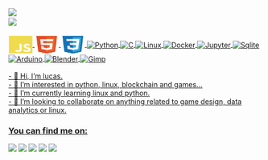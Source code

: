 <div>
   <a href="https://github.com/luc457x">
   <img height="180em" src="https://github-readme-stats.vercel.app/api?username=luc457x&show_icons=true&theme=chartreuse-dark&include_all_commits=true&count_private=true"/><br>
   <img height="180em" src="https://github-readme-stats.vercel.app/api/top-langs/?username=luc457x&layout=compact&langs_count=6&theme=chartreuse-dark&card_width=500px"/>
</div>
<div style="display: inline_block"><br>
  <img align="center" alt="Js" height="36" width="48" src="https://raw.githubusercontent.com/devicons/devicon/master/icons/javascript/javascript-plain.svg">
  <img align="center" alt="HTML" height="36" width="48" src="https://raw.githubusercontent.com/devicons/devicon/master/icons/html5/html5-original.svg">
  <img align="center" alt="CSS" height="36" width="48" src="https://raw.githubusercontent.com/devicons/devicon/master/icons/css3/css3-original.svg">
  <img align="center" alt="Python" height="36" width="48" src="https://cdn.jsdelivr.net/gh/devicons/devicon/icons/python/python-original.svg">
  <img align="center" alt="C" height="36" width="48" src="https://cdn.jsdelivr.net/gh/devicons/devicon/icons/c/c-original.svg">
  <img align="center" alt="Linux" height="36" width="48" src="https://cdn.jsdelivr.net/gh/devicons/devicon/icons/linux/linux-original.svg">
  <img align="center" alt="Docker" height="36" width="48" src="https://cdn.jsdelivr.net/gh/devicons/devicon/icons/docker/docker-original.svg">
  <img align="center" alt="Jupyter" height="36" width="48" src="https://cdn.jsdelivr.net/gh/devicons/devicon/icons/jupyter/jupyter-original-wordmark.svg">
  <img align="center" alt="Sqlite" height="36" width="48" src="https://cdn.jsdelivr.net/gh/devicons/devicon/icons/sqlite/sqlite-original.svg">
  <img align="center" alt="Arduino" height="36" width="48" src="https://cdn.jsdelivr.net/gh/devicons/devicon/icons/arduino/arduino-original.svg">
  <img align="center" alt="Blender" height="36" width="48" src="https://cdn.jsdelivr.net/gh/devicons/devicon/icons/blender/blender-original.svg">
  <img align="center" alt="Gimp" height="36" width="48" src="https://cdn.jsdelivr.net/gh/devicons/devicon/icons/gimp/gimp-original.svg">
</div>
<br>
<div>
- 👋 Hi, I’m lucas.<br>
- 👀 I’m interested in python, linux, blockchain and games...<br>
- 🌱 I’m currently learning linux and python.<br>
- 💞️ I’m looking to collaborate on anything related to game design, data analytics or linux.
</div>

### You can find me on:
<div>
  <a href="https://www.youtube.com/@lucasteixeira6936" target="_blank"><img src="https://img.shields.io/badge/YouTube-FF0000?style=for-the-badge&logo=youtube&logoColor=white" target="_blank"></a>
  <a href="https://instagram.com/1uc457x/" target="_blank"><img src="https://img.shields.io/badge/-Instagram-%23E4405F?style=for-the-badge&logo=instagram&logoColor=white" target="_blank"></a>
  <a href="https://discord.gg/eYHSWywsQr" target="_blank"><img src="https://img.shields.io/badge/Discord-7289DA?style=for-the-badge&logo=discord&logoColor=white" target="_blank"></a> 
  <a href = "mailto:contato@lucas7x.win"><img src="https://img.shields.io/badge/-Gmail-%23333?style=for-the-badge&logo=gmail&logoColor=white" target="_blank"></a>
  <a href="https://www.linkedin.com/in/lucas-de-paula-teixeira-24148a177/" target="_blank"><img src="https://img.shields.io/badge/-LinkedIn-%230077B5?style=for-the-badge&logo=linkedin&logoColor=white" target="_blank"></a>
</div>

<!---
luc457x/luc457x is a ✨ special ✨ repository because its `README.md` (this file) appears on your GitHub profile.
You can click the Preview link to take a look at your changes.
--->

